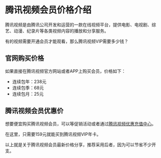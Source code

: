 # 腾讯视频会员价格介绍

腾讯视频是由腾讯公司开发和运营的一款在线视频平台，提供电影、电视剧、综艺、动漫、纪录片等各类视频内容的播放和分享服务。

有的视频需要开通会员才能观看，那么腾讯视频VIP需要多少钱？

## 官网购买价格

如果直接在腾讯视频官方网站或者APP上购买会员，价格如下：

- 连续包年：238元
- 连续包季：68元
- 连续包月：25元

## 腾讯视频会员优惠价

想要便宜购买腾讯视频会员，可以等促销活动或者通过[腾讯视频优惠充值中心](https://youlixz.com/tencent-video-vip-coupon)。

在这里，只需要159元就能买到腾讯视频VIP年卡。

以上就是关于腾讯视频会员最新价格分享，推荐采用后者，因为可以节省不少开支。
